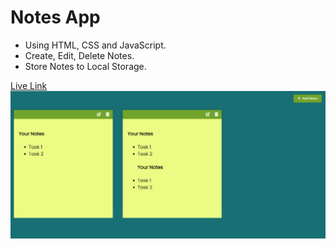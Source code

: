 # Notes App

- Using HTML, CSS and JavaScript.
- Create, Edit, Delete Notes.
- Store Notes to Local Storage.

[Live Link](https://mykeepnotesapp.netlify.app/)
![Image](./image/notes.png)
